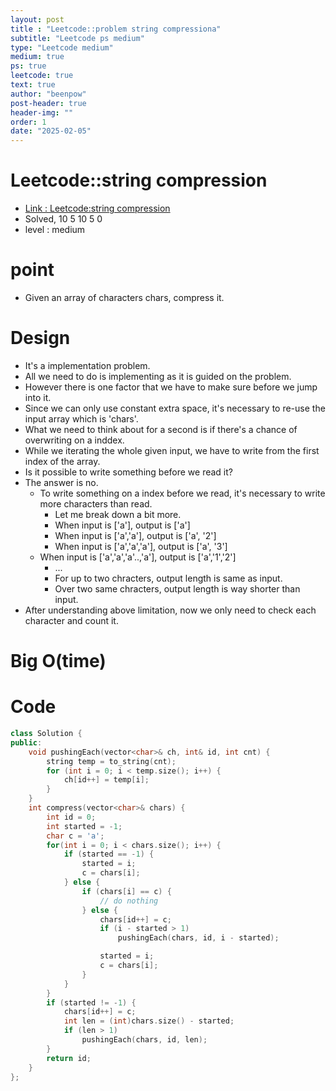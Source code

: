 ```yaml
---
layout: post
title : "Leetcode::problem string compressiona"
subtitle: "Leetcode ps medium"
type: "Leetcode medium"
medium: true
ps: true
leetcode: true
text: true
author: "beenpow"
post-header: true
header-img: ""
order: 1
date: "2025-02-05"
---
```

# Leetcode::string compression
- [Link : Leetcode:string compression](https://leetcode.com/problems/string-compression/description/?envType=company&envId=google&favoriteSlug=google-thirty-days)
- Solved, 10 5 10 5 0
- level : medium

# point
- Given an array of characters chars, compress it.

# Design
- It's a implementation problem.
- All we need to do is implementing as it is guided on the problem.
- However there is one factor that we have to make sure before we jump into it.
- Since we can only use constant extra space, it's necessary to re-use the input array which is 'chars'.
- What we need to think about for a second is if there's a chance of overwriting on a inddex.
- While we iterating the whole given input, we have to write from the first index of the array.
- Is it possible to write something before we read it?
- The answer is no.
  - To write something on a index before we read, it's necessary to write more characters than read.
	- Let me break down a bit more.
	- When input is ['a'], output is ['a']
	- When input is ['a','a'], output is ['a', '2']
	- When input is ['a','a','a'], output is ['a', '3']
  - When input is ['a','a','a'..,'a'], output is ['a','1','2']
	- ...
	- For up to two chracters, output length is same as input.
	- Over two same chracters, output length is way shorter than input.
- After understanding above limitation, now we only need to check each character and count it.

# Big O(time)

# Code

```cpp
class Solution {
public:
    void pushingEach(vector<char>& ch, int& id, int cnt) {
        string temp = to_string(cnt);
        for (int i = 0; i < temp.size(); i++) {
            ch[id++] = temp[i];
        }
    }
    int compress(vector<char>& chars) {
        int id = 0;
        int started = -1;
        char c = 'a';
        for(int i = 0; i < chars.size(); i++) {
            if (started == -1) {
                started = i;
                c = chars[i];
            } else {
                if (chars[i] == c) {
                    // do nothing
                } else {
                    chars[id++] = c;
                    if (i - started > 1)
                        pushingEach(chars, id, i - started);

                    started = i;
                    c = chars[i];
                }
            }
        }
        if (started != -1) {
            chars[id++] = c;
            int len = (int)chars.size() - started;
            if (len > 1)
                pushingEach(chars, id, len);
        }
        return id;
    }
};
```
